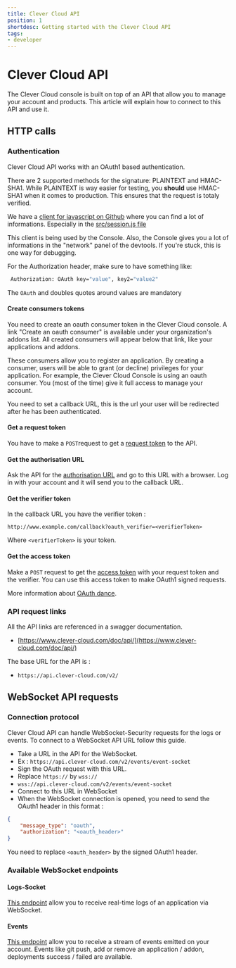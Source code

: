 ```yaml
---
title: Clever Cloud API
position: 1
shortdesc: Getting started with the Clever Cloud API
tags:
- developer
---
```

# Clever Cloud API

The Clever Cloud console is built on top of an API that allow you to manage your
account and products. This article will explain how to connect to this API and
use it.

## HTTP calls

### **Authentication**

Clever Cloud API works with an OAuth1 based authentication.

There are 2 supported methods for the signature: PLAINTEXT and HMAC-SHA1.
While PLAINTEXT is way easier for testing, you **should** use HMAC-SHA1
when it comes to production. This ensures that the request is totaly verified.

We have a [client for javascript on Github](https://github.com/CleverCloud/clever-client.js)
where you can find a lot of informations.
Especially in the [src/session.js file](https://github.com/CleverCloud/clever-client.js/blob/master/src/session.js)

This client is being used by the Console. Also, the Console gives you a lot
of informations in the "network" panel of the devtools. If you're stuck, this
is one way for debugging.

For the Authorization header, make sure to have something like:
```bash
 Authorization: OAuth key="value", key2="value2"
```
The ``OAuth`` and doubles quotes around values are mandatory
#### **Create consumers tokens**

You need to create an oauth consumer token in the Clever Cloud console.
A link "Create an oauth consumer" is available under your organization's
addons list. All created consumers will appear below that link, like your
applications and addons.

These consumers allow you to register an application. By creating a consumer,
users will be able to grant (or decline) privileges for your application.
For example, the Clever Cloud Console is using an oauth consumer.
You (most of the time) give it full access to manage your account.

You need to set a callback URL, this is the url your user will be redirected
after he has been authenticated.

#### **Get a request token**

You have to make a `POST`request to get a
[request token](https://www.clever-cloud.com/doc/api/#!/oauth/oauth_request_token_post)
to the API.

#### **Get the authorisation URL**

Ask the API for the [authorisation URL](https://www.clever-cloud.com/doc/api/#!/oauth/oauth_authorize_get)
and go to this URL with a browser. Log in with your account and it will send you
to the callback URL.

#### **Get the verifier token**

In the callback URL you have the verifier token :

`http://www.example.com/callback?oauth_verifier=<verifierToken>`

Where `<verifierToken>` is your token.

#### **Get the access token**
Make a `POST`  request to get the
[access token](https://www.clever-cloud.com/doc/api/#!/oauth/oauth_access_token_post)
 with your request token and the verifier.
You can use this access token to make OAuth1 signed requests.

More information about [OAuth dance](http://oauth.net/core/1.0/#anchor9).

### **API request links**

All the API links are referenced in a swagger documentation.

 * [https://www.clever-cloud.com/doc/api/](https://www.clever-cloud.com/doc/api/)

The base URL for the API is :

 * `https://api.clever-cloud.com/v2/`

## WebSocket API requests

### **Connection protocol**

Clever Cloud API can handle WebSocket-Security requests for the logs or events.
To connect to a WebSocket API URL follow this guide.

 * Take a URL in the API for the WebSocket.
 * Ex : `https://api.clever-cloud.com/v2/events/event-socket`
 * Sign the OAuth request with this URL.
 * Replace `https://` by `wss://`
 * `wss://api.clever-cloud.com/v2/events/event-socket`
 * Connect to this URL in WebSocket
 * When the WebSocket connection is opened, you need to send the OAuth1 header in
this format :
```json
{
	"message_type": "oauth",
	"authorization": "<oauth_header>"
}
```
You need to replace `<oauth_header>` by the signed OAuth1 header.

### **Available WebSocket endpoints**

#### **Logs-Socket**

[This endpoint](https://www.clever-cloud.com/doc/api/#!/logs/logs_logs-socket_appId_get)
allow you to receive real-time logs of an application via WebSocket.

#### **Events**
[This endpoint](https://www.clever-cloud.com/doc/api/#!/events/events_event-socket_get)
allow you to receive a stream of events emitted on your account.
Events like git push, add or remove an application / addon, deployments success / failed
are available.
